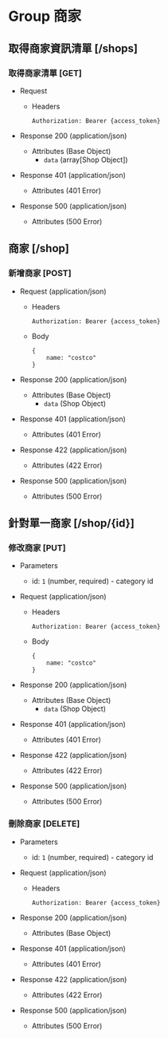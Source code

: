 # Group 商家

## 取得商家資訊清單 [/shops]

### 取得商家清單 [GET]

  + Request
    + Headers
      ```
      Authorization: Bearer {access_token}
      ```

  + Response 200 (application/json)
    + Attributes (Base Object)
      + `data` (array[Shop Object])

  + Response 401 (application/json)
    + Attributes (401 Error)

  + Response 500 (application/json)
    + Attributes (500 Error)

## 商家 [/shop]

### 新增商家 [POST]

  + Request (application/json)
    + Headers
      ```
      Authorization: Bearer {access_token}
      ```
    + Body
      ```
      {
          name: "costco"
      }
      ```

  + Response 200 (application/json)
      + Attributes (Base Object)
        + `data` (Shop Object)

  + Response 401 (application/json)
    + Attributes (401 Error)

  + Response 422 (application/json)
      + Attributes (422 Error)

  + Response 500 (application/json)
      + Attributes (500 Error)

## 針對單一商家 [/shop/{id}]

### 修改商家 [PUT]

  + Parameters
    + id: `1` (number, required) - category id

  + Request (application/json)
    + Headers
      ```
      Authorization: Bearer {access_token}
      ```
    + Body
      ```
      {
          name: "costco"
      }
      ```

  + Response 200 (application/json)
    + Attributes (Base Object)
      + `data` (Shop Object)

  + Response 401 (application/json)
    + Attributes (401 Error)

  + Response 422 (application/json)
    + Attributes (422 Error)

  + Response 500 (application/json)
    + Attributes (500 Error)

### 刪除商家 [DELETE]

  + Parameters
    + id: `1` (number, required) - category id

  + Request (application/json)
    + Headers
      ```
      Authorization: Bearer {access_token}
      ```

  + Response 200 (application/json)
    + Attributes (Base Object)

  + Response 401 (application/json)
    + Attributes (401 Error)

  + Response 422 (application/json)
    + Attributes (422 Error)

  + Response 500 (application/json)
    + Attributes (500 Error)
